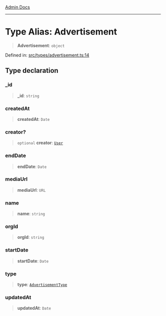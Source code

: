 [Admin Docs](/)

***

# Type Alias: Advertisement

> **Advertisement**: `object`

Defined in: [src/types/advertisement.ts:14](https://github.com/PalisadoesFoundation/talawa-admin/blob/main/src/types/advertisement.ts#L14)

## Type declaration

### \_id

> **\_id**: `string`

### createdAt

> **createdAt**: `Date`

### creator?

> `optional` **creator**: [`User`](../../user/type-aliases/User.md)

### endDate

> **endDate**: `Date`

### mediaUrl

> **mediaUrl**: `URL`

### name

> **name**: `string`

### orgId

> **orgId**: `string`

### startDate

> **startDate**: `Date`

### type

> **type**: [`AdvertisementType`](../variables/AdvertisementType.md)

### updatedAt

> **updatedAt**: `Date`
